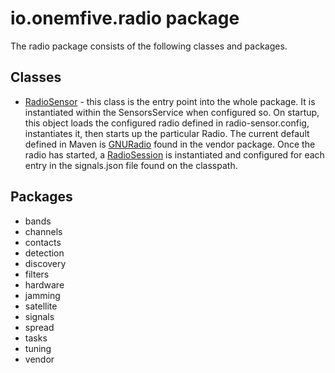 # io.onemfive.radio package
The radio package consists of the following classes and packages.

## Classes
* [RadioSensor](RadioSensor.java) - this class is the entry point into the whole package.
It is instantiated within the SensorsService when configured so. On startup, this object
loads the configured radio defined in radio-sensor.config, instantiates it, then starts
up the particular Radio. The current default defined in Maven is [GNURadio](vendor/gnuradio/GNURadio.java)
found in the vendor package. Once the radio has started, a [RadioSession](RadioSession.java)
is instantiated and configured for each entry in the signals.json file found on the classpath.


## Packages
* bands
* channels
* contacts
* detection
* discovery
* filters
* hardware
* jamming
* satellite
* signals
* spread
* tasks
* tuning
* vendor